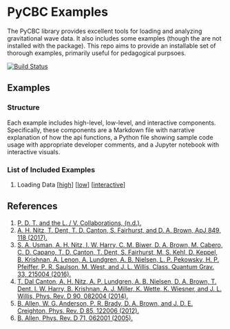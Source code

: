 # PyCBC Examples
The PyCBC library provides excellent tools for loading and analyzing gravitational wave data. It also includes
some examples (though the are not installed with the package). This repo aims to provide an installable
set of thorough examples, primarily useful for pedagogical purpsoes. 

[![Build Status](https://travis-ci.com/JWKennington/pycbc-examples.svg?branch=master)](https://travis-ci.com/JWKennington/pycbc-examples)

## Examples

### Structure
Each example includes high-level, low-level, and interactive components. Specifically, these components are a 
Markdown file with narrative explanation of how the api functions, a Python file showing sample code usage with 
appropriate developer comments, and a Jupyter notebook with interactive visuals.

### List of Included Examples

1. Loading Data [[high]()] [[low]()] [[interactive]()]


## References

1) [P. D. T. and the L. / V. Collaborations, (n.d.).](https://pycbc.org//tutorials/1/1_CatalogData/)
1) [A. H. Nitz, T. Dent, T. D. Canton, S. Fairhurst, and D. A. Brown, ApJ 849, 118 (2017).](https://iopscience.iop.org/article/10.3847/1538-4357/aa8f50)
1) [S. A. Usman, A. H. Nitz, I. W. Harry, C. M. Biwer, D. A. Brown, M. Cabero, C. D. Capano, T. D. Canton, T. Dent, S. Fairhurst, M. S. Kehl, D. Keppel, B. Krishnan, A. Lenon, A. Lundgren, A. B. Nielsen, L. P. Pekowsky, H. P. Pfeiffer, P. R. Saulson, M. West, and J. L. Willis, Class. Quantum Grav. 33, 215004 (2016).](https://doi.org/10.1088%2F0264-9381%2F33%2F21%2F215004)
1) [T. Dal Canton, A. H. Nitz, A. P. Lundgren, A. B. Nielsen, D. A. Brown, T. Dent, I. W. Harry, B. Krishnan, A. J. Miller, K. Wette, K. Wiesner, and J. L. Willis, Phys. Rev. D 90, 082004 (2014).](https://doi.org/10.1103/PhysRevD.90.082004)
1) [B. Allen, W. G. Anderson, P. R. Brady, D. A. Brown, and J. D. E. Creighton, Phys. Rev. D 85, 122006 (2012).](https://journals.aps.org/prd/abstract/10.1103/PhysRevD.85.122006)
1) [B. Allen, Phys. Rev. D 71, 062001 (2005).](https://journals.aps.org/prd/abstract/10.1103/PhysRevD.71.062001)
